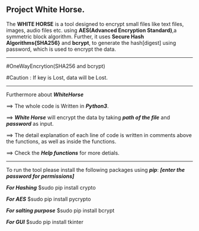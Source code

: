 Project White Horse.
--------------------

The **WHITE HORSE** is a tool designed to encrypt small files like text files, images, audio files etc. using **AES(Advanced Encryption Standard)**,a symmetric block algorithm. Further, it uses **Secure Hash Algorithms{SHA256}** and **bcrypt**, to generate the hash[digest] using password, which is used to encrypt the data.

--------------------------------------------------------------------------------------

#OneWayEncrytion(SHA256 and bcrypt)

#Caution : If key is Lost, data will be Lost.

--------------------------------------------------------------------------------------

Furthermore about **_WhiteHorse_**

==> The whole code is Written in **_Python3_**.

==> **_White Horse_** will encrypt the data by taking **_path of the file_** and **_password_** as input.

==> The detail explanation of each line of code is written in comments above the functions, as well as inside the functions.

==> Check the **_Help functions_** for more detials.

----------------------------------------------------------------------------------------

To run the tool please install the following packages using  **_pip_**:
**_[enter the password for permissions]_**


**_For Hashing_**
$sudo pip install crypto

**_For AES_**
$sudo pip install pycrypto

**_For salting purpose_**
$sudo pip install bcrypt

**_For GUI_**
$sudo pip install tkinter
